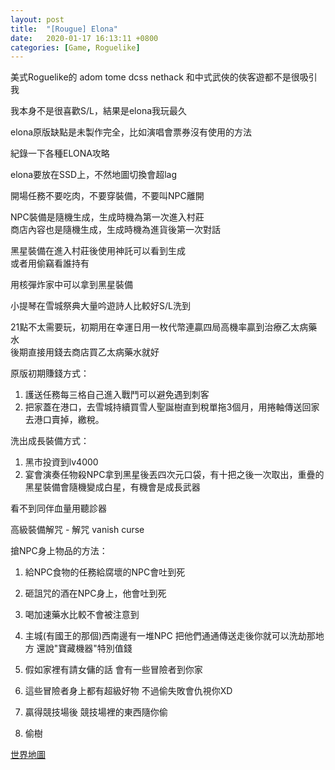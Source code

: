 ```yaml
---
layout: post
title:  "[Rougue] Elona"
date:   2020-01-17 16:13:11 +0800
categories: [Game, Roguelike]
---
```


美式Roguelike的 adom tome dcss nethack 和中式武俠的俠客遊都不是很吸引我

我本身不是很喜歡S/L，結果是elona我玩最久

elona原版缺點是未製作完全，比如演唱會票券沒有使用的方法


紀錄一下各種ELONA攻略

elona要放在SSD上，不然地圖切換會超lag

開場任務不要吃肉，不要穿裝備，不要叫NPC離開

NPC裝備是隨機生成，生成時機為第一次進入村莊  
商店內容也是隨機生成，生成時機為進貨後第一次對話

黑星裝備在進入村莊後使用神託可以看到生成   
或者用偷竊看誰持有

用核彈炸家中可以拿到黑星裝備

小提琴在雪城祭典大量吟遊詩人比較好S/L洗到

21點不太需要玩，初期用在幸運日用一枚代幣連贏四局高機率贏到治療乙太病藥水  
後期直接用錢去商店買乙太病藥水就好


原版初期賺錢方式：  
1. 護送任務每三格自己進入戰鬥可以避免遇到刺客  
2. 把家蓋在港口，去雪城持續買雪人聖誕樹直到稅單拖3個月，用捲軸傳送回家去港口賣掉，繳稅。

洗出成長裝備方式：  
1. 黑市投資到lv4000  
2. 宴會演奏任物殺NPC拿到黑星後丟四次元口袋，有十把之後一次取出，重疊的黑星裝備會隨機變成白星，有機會是成長武器


看不到同伴血量用聽診器

高級裝備解咒 - 解咒 vanish curse



搶NPC身上物品的方法：

1. 給NPC食物的任務給腐壞的NPC會吐到死  
2. 砸詛咒的酒在NPC身上，他會吐到死 



1. 喝加速藥水比較不會被注意到
1. 主城(有國王的那個)西南邊有一堆NPC 把他們通通傳送走後你就可以洗劫那地方 還說"寶藏機器"特別值錢
1. 假如家裡有請女傭的話 會有一些冒險者到你家
1. 這些冒險者身上都有超級好物 不過偷失敗會仇視你XD
1. 贏得競技場後 競技場裡的東西隨你偷
1. 偷樹 


[世界地圖](https://vignette.wikia.nocookie.net/elona/images/8/89/ElonaWorldMap.jpg)